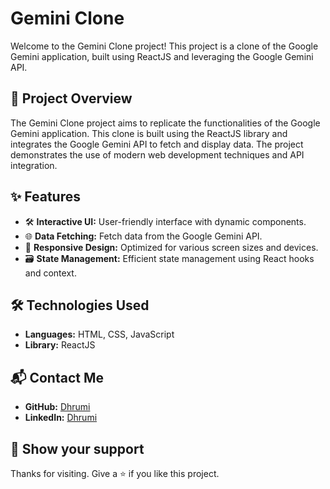 # Gemini Clone

Welcome to the Gemini Clone project! This project is a clone of the Google Gemini application, built using ReactJS and leveraging the Google Gemini API.

## 📜 Project Overview

The Gemini Clone project aims to replicate the functionalities of the Google Gemini application. This clone is built using the ReactJS library and integrates the Google Gemini API to fetch and display data. The project demonstrates the use of modern web development techniques and API integration.

## ✨ Features

- 🛠️ **Interactive UI:** User-friendly interface with dynamic components.
- 🌐 **Data Fetching:** Fetch data from the Google Gemini API.
- 📱 **Responsive Design:** Optimized for various screen sizes and devices.
- 🗃️ **State Management:** Efficient state management using React hooks and context.

## 🛠️ Technologies Used

- **Languages:** HTML, CSS, JavaScript
- **Library:** ReactJS

## 📬 Contact Me

- **GitHub:** [Dhrumi](https://github.com/DhrumiPrajapati)
- **LinkedIn:** [Dhrumi](https://www.linkedin.com/in/dhrumiprajapati/)

## 💖 Show your support

Thanks for visiting. Give a ⭐️ if you like this project.
